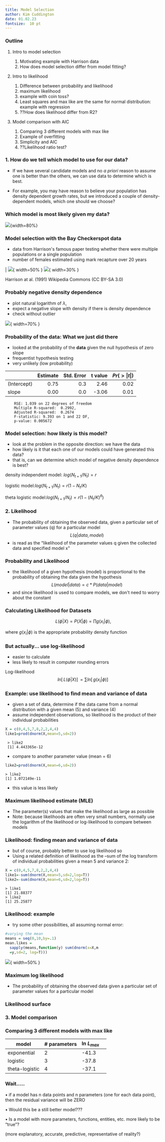 ```yaml
---
title: Model Selection
author: Kim Cuddington
date: 01.02.23
fontsize:  10 pt
---
```

### Outline
1. Intro to model selection
	1. Motivating example with Harrison data
	2. How does model selection differ from model fitting?

2. Intro to likelihood
	1. Difference between probability and likelihood
	2. maximum likelihood 
	3. example with coin toss?
	4. Least squares and max like are the same for normal distribution: example with regression
	5. ??How does likelihood differ from R2?

3. Model comparison with AIC
	1. Comparing 3 different models with max like
	2. Example of overfitting
	3. Simplicity and AIC
	4. ??Likelihood ratio test?


### 1. How do we tell which model to use for our data?
- If we have several candidate models and no *a priori* reason to assume one is better than the others, we can use data to determine which is best.

- For example, you may have reason to believe your population has density dependent growth rates, but we introduced a couple of density-dependent models, which one should we choose?

### Which model is most likely given my data?

![](densdepfunc.png){width=80%}

### Model selection with the Bay Checkerspot data
- data from Harrison's famous paper testing whether there were multiple populations or a single population
- number of females estimated using mark recapture over 20 years

| ![](baycheckertime.jpeg){ width=50% }  ![](630px-Bay_Checkerspot_f2.jpg){ width=30% }

Harrison at al. (1991)           Wikipedia Commons (CC BY-SA 3.0)

### Probably negative density dependence
- plot natural logarithm of $\lambda$, 
- expect a negative slope with density if there is density dependence
- check without outlier 

![](negdenschecker.jpeg){ width=70% }

### Probability of the data: What we just did there
- looked at the probability of the **data** given the null hypothesis of zero slope
- frequentist hypothesis testing
- very unlikely (low probability)

|             |   Estimate| Std. Error|   t value| $Pr(>\lvert t \rvert)$|
|:------------|----------:|----------:|---------:|------------------:|
|(Intercept)            |     0.75|        0.3|    2.46|               0.02|
|slope |     0.00|        0.0|   -3.06|               0.01|


		RSE: 1.039 on 22 degrees of freedom
		Multiple R-squared:  0.2992,	
		Adjusted R-squared:  0.2674 
		F-statistic: 9.393 on 1 and 22 DF,  
		p-value: 0.005672
		
### Model selection: how likely is this model?
- look at the problem in the opposite direction: we have the data
- how likely is it that each one of our models could have generated this data?
- that is, can we determine which model of negative density dependence is best?

density independent model: $log(N_{t+1}/N_t)=r$  

logistic model:$log(N_{t+1}/N_t)=r(1-N_t/K)$

theta logistic model:$log(N_{t+1}/N_t)=r(1-(N_t/K)^\theta)$

### 2. Likelihood
-   The probability of obtaining the observed data, given a particular set of parameter values (q) for a particular model
   $$L(q|data,model)$$ 
-   is read as the “likelihood of the parameter values q given the collected data and specified model x"
  
### Probability and Likelihood

- the likelihood of a given hypothesis (model) is proportional to the probability of obtaining the data given the hypothesis
$$L (model|data) = c * P(data|model)$$
- and since likelihood is used to compare models, we don't need to worry about the constant



### Calculating Likelihood  for Datasets
$$L(\phi|X)=P(X|\phi)=\prod g(x_i|\phi),$$

where $g(x_i|\phi)$ is the appropriate probability density function

### But actually... use log-likelihood 
- easier to calculate 
- less likely to result in computer rounding errors

Log-likelihood
$$ln[ \, L(\phi|X) ] \,=\sum ln [ \,g(x_i|\phi) ] \,$$

### Example: use likelihood to find mean and variance of data
-   given a set of data, determine if the data came from a normal distribution with a given mean (5) and variance (4)
-   assume independent observations, so likelihood is the product of their individual probabilities
``` R   		
X = c(0,4,5,7,8,2,2,4,4)
like1=prod(dnorm(X,mean=5,sd=2))
```
     > like2 
	 [1] 4.443365e-12
- compare to another parameter value (mean = 6)
``` R  
like2=prod(dnorm(X,mean=6,sd=2))
```
	> like2
	[1] 1.072149e-11
- this value is less likely

### Maximum likelihood estimate (MLE)
-   The parameter(s) values that make the likelihood as large as possible
-   Note: because likelihoods are often very small numbers, normally use the logarithm of the likelihood or log-likelihood to compare between models

### Likelihood: finding mean and variance of data	
- but of course, probably better to use log likelihood so
- Using a related definition of likelihood as the –sum of the log transform of individual probabilities given a mean 5 and variance 2:
``` R
X = c(0,4,5,7,8,2,2,4,4) 
like1=-sum(dnorm(X,mean=5,sd=2,log=T))
like2=-sum(dnorm(X,mean=6,sd=2,log=T))
```
	> like1
	[1] 21.88377
	> like2
	[1] 25.25877
	
### Likelihood: example
- try some other possibilities, all assuming normal error:
```R
#varying the mean
means = seq(0,10,by=.1)
mean.likes =
  sapply(means,function(y) sum(dnorm(x=X,m
  =y,sd=2, log=T)))
```
![](maxlikemean.jpeg){ width=50% }

### Maximum log likelihood
-   The probability of obtaining the observed data given a particular set of parameter values for a particular model

### Likelihood surface

### 3. Model comparison
### Comparing 3 different models with max like
| model          | # parameters | ln $L_{max}$ |   |
|----------------|----------------------|----------|---|
| exponential    | 2                    | -41.3    |   |
| logistic       | 3                    | -37.8    |   |
| theta-logistic | 4                    | -37.1    |   |

### Wait.....

• if a model has n data points and n parameters (one for each data point), then the residual variance will be ZERO

• Would this be a still better model???

• Is a model with more parameters, functions, entities, etc. more likely to be “true”?

(more explanatory, accurate, predictive, representative of reality?)

